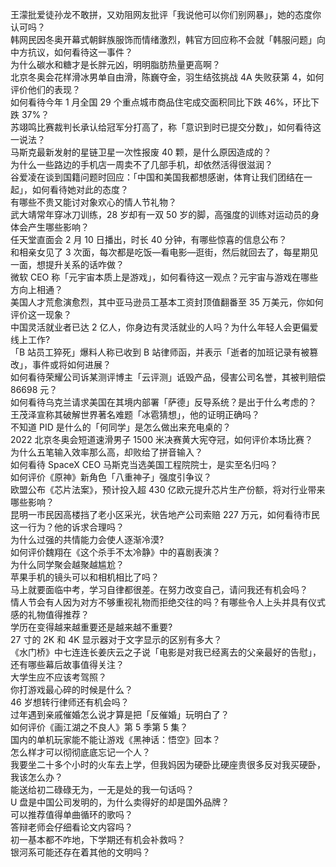 王濛批爱徒孙龙不敢拼，又劝阻网友批评「我说他可以你们别网暴」，她的态度你认可吗？  
韩网民因冬奥开幕式朝鲜族服饰而情绪激烈，韩官方回应称不会就「韩服问题」向中方抗议，如何看待这一事件？  
为什么碳水和糖才是长胖元凶，明明脂肪热量更高啊？  
北京冬奥会花样滑冰男单自由滑，陈巍夺金，羽生结弦挑战 4A 失败获第 4，如何评价他们的表现？  
如何看待今年 1 月全国 29 个重点城市商品住宅成交面积同比下跌 46%，环比下跌 37%？  
苏翊鸣比赛裁判长承认给冠军分打高了，称「意识到时已提交分数」，如何看待这一说法？  
马斯克最新发射的星链卫星一次性报废 40 颗，是什么原因造成的？  
为什么一些路边的手机店一周卖不了几部手机，却依然活得很滋润？  
谷爱凌在谈到国籍问题时回应：「中国和美国我都想感谢，体育让我们团结在一起」，如何看待她对此的态度？  
有哪些不贵又能讨对象欢心的情人节礼物？  
武大靖常年穿冰刀训练，28 岁却有一双 50 岁的脚，高强度的训练对运动员的身体会产生哪些影响？  
任天堂直面会 2 月 10 日播出，时长 40 分钟，有哪些惊喜的信息公布？  
和相亲女见了 3 次面，每次都是吃饭—看电影—逛街，然后就回去了，每星期见一面，想提升关系的话咋做？  
微软 CEO 称「元宇宙本质上是游戏」，如何看待这一观点？元宇宙与游戏在哪些方向上相通？  
美国人才荒愈演愈烈，其中亚马逊员工基本工资封顶值翻番至 35 万美元，你如何评价这一现象？  
中国灵活就业者已达 2 亿人，你身边有灵活就业的人吗？为什么年轻人会更偏爱线上工作?  
「B 站员工猝死」爆料人称已收到 B 站律师函，并表示「逝者的加班记录有被篡改」，事件或将如何进展？  
如何看待荣耀公司诉某测评博主「云评测」诋毁产品，侵害公司名誉，其被判赔偿 86698 元？  
如何看待乌克兰请求美国在其境内部署「萨德」反导系统？是出于什么考虑的？  
王茂泽宣称其破解世界著名难题「冰雹猜想」，他的证明正确吗？  
不知道 PID 是什么的「何同学」是怎么做出来充电桌的？  
2022 北京冬奥会短道速滑男子 1500 米决赛黄大宪夺冠，如何评价本场比赛？  
为什么五笔输入效率那么高，却败给了拼音输入？  
如何看待 SpaceX CEO 马斯克当选美国工程院院士，是实至名归吗？  
如何评价《原神》新角色「八重神子」强度引争议？  
欧盟公布《芯片法案》，预计投入超 430 亿欧元提升芯片生产份额，将对行业带来哪些影响？  
昆明一市民因高楼挡了老小区采光，状告地产公司索赔 227 万元，如何看待市民这一行为？他的诉求合理吗？  
为什么过强的共情能力会使人逐渐冷漠?  
如何评价魏翔在《这个杀手不太冷静》中的喜剧表演？  
为什么同学聚会越聚越尴尬？  
苹果手机的镜头可以和相机相比了吗？  
马上就要面临中考，学习自律都很差。在努力改变自己，请问我还有机会吗？  
情人节会有人因为对方不够重视礼物而拒绝交往的吗？有哪些令人上头并具有仪式感的礼物值得推荐？  
学历在变得越来越重要还是越来越不重要?  
27 寸的 2K 和 4K 显示器对于文字显示的区别有多大？  
《水门桥》中七连连长姜庆云之子说「电影是对我已经离去的父亲最好的告慰」，还有哪些幕后故事值得关注？  
大学生应不应该考驾照？  
你打游戏最心碎的时候是什么？  
46 岁想转行律师还有机会吗？  
过年遇到亲戚催婚怎么说才算是把「反催婚」玩明白了？  
如何评价《画江湖之不良人》第 5 季第 5 集？  
国内的单机玩家能不能让游戏《黑神话：悟空》回本？  
怎么样才可以彻彻底底忘记一个人？  
我要坐二十多个小时的火车去上学，但我妈因为硬卧比硬座贵很多反对我买硬卧，我该怎么办？  
能送给初二碌碌无为，一无是处的我一句话吗？  
U 盘是中国公司发明的，为什么卖得好的却是国外品牌？  
可以推荐值得单曲循环的歌吗？  
答辩老师会仔细看论文内容吗？  
初一基本都不咋地，下学期还有机会补救吗？  
银河系可能还存在着其他的文明吗？  
